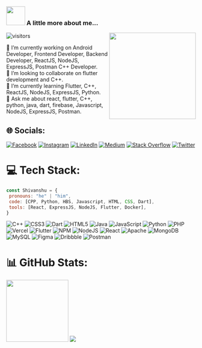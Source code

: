 ### <img src="https://media.giphy.com/media/VgCDAzcKvsR6OM0uWg/giphy.gif" width="50"> A little more about me...     
<img align='right' src="https://media.giphy.com/media/ieyl9zmCjO4b4t6qoY/giphy.gif" width="230"> ![visitors](https://visitor-badge.glitch.me/badge?page_id=page.id)

🔭 I’m currently working on Android Developer, Frontend Developer, Backend Developer, ReactJS, NodeJS, ExpressJS, Postman C++ Developer.<br>👯 I’m looking to collaborate on flutter development and C++.<br>🌱 I’m currently learning Flutter, C++, ReactJS, NodeJS, ExpressJS, Python.<br>💬 Ask me about react, flutter, C++, python, java, dart, firebase, Javascript, NodeJS, ExpressJS, Postman. <br>


## 🌐 Socials: 
[![Facebook](https://img.shields.io/badge/Facebook-%231877F2.svg?logo=Facebook&logoColor=white)](https://facebook.com/shivanshu.pathak.5454) [![Instagram](https://img.shields.io/badge/Instagram-%23E4405F.svg?logo=Instagram&logoColor=white)](https://instagram.com/__shivanshu__pathak__) [![LinkedIn](https://img.shields.io/badge/LinkedIn-%230077B5.svg?logo=linkedin&logoColor=white)](https://linkedin.com/in/shivanshu-pathak-6611b5228) [![Medium](https://img.shields.io/badge/Medium-12100E?logo=medium&logoColor=white)](https://medium.com/@@shivanshupathak814) [![Stack Overflow](https://img.shields.io/badge/-Stackoverflow-FE7A16?logo=stack-overflow&logoColor=white)](https://stackoverflow.com/users/shivanshu-pathak) [![Twitter](https://img.shields.io/badge/Twitter-%231DA1F2.svg?logo=Twitter&logoColor=white)](https://twitter.com/Shivanshu814) 


# 💻 Tech Stack:
 ```javascript
const Shivanshu = {
  pronouns: "he" | "him",
  code: [CPP, Python, HBS, Javascript, HTML, CSS, Dart],
  tools: [React, ExpressJS, NodeJS, Flutter, Docker],
}
```
![C++](https://img.shields.io/badge/c++-%2300599C.svg?style=plastic&logo=c%2B%2B&logoColor=white) ![CSS3](https://img.shields.io/badge/css3-%231572B6.svg?style=plastic&logo=css3&logoColor=white) ![Dart](https://img.shields.io/badge/dart-%230175C2.svg?style=plastic&logo=dart&logoColor=white) ![HTML5](https://img.shields.io/badge/html5-%23E34F26.svg?style=plastic&logo=html5&logoColor=white) ![Java](https://img.shields.io/badge/java-%23ED8B00.svg?style=plastic&logo=java&logoColor=white) ![JavaScript](https://img.shields.io/badge/javascript-%23323330.svg?style=plastic&logo=javascript&logoColor=%23F7DF1E) ![Python](https://img.shields.io/badge/python-3670A0?style=plastic&logo=python&logoColor=ffdd54) ![PHP](https://img.shields.io/badge/php-%23777BB4.svg?style=plastic&logo=php&logoColor=white) ![Vercel](https://img.shields.io/badge/vercel-%23000000.svg?style=plastic&logo=vercel&logoColor=white) ![Flutter](https://img.shields.io/badge/Flutter-%2302569B.svg?style=plastic&logo=Flutter&logoColor=white) ![NPM](https://img.shields.io/badge/NPM-%23000000.svg?style=plastic&logo=npm&logoColor=white) ![NodeJS](https://img.shields.io/badge/node.js-6DA55F?style=plastic&logo=node.js&logoColor=white) ![React](https://img.shields.io/badge/react-%2320232a.svg?style=plastic&logo=react&logoColor=%2361DAFB) ![Apache](https://img.shields.io/badge/apache-%23D42029.svg?style=plastic&logo=apache&logoColor=white) ![MongoDB](https://img.shields.io/badge/MongoDB-%234ea94b.svg?style=plastic&logo=mongodb&logoColor=white) ![MySQL](https://img.shields.io/badge/mysql-%2300f.svg?style=plastic&logo=mysql&logoColor=white) 	![Figma](https://img.shields.io/badge/figma-%23F24E1E.svg?style=plastic&logo=figma&logoColor=white) ![Dribbble](https://img.shields.io/badge/Dribbble-EA4C89?style=plastic&logo=dribbble&logoColor=white) ![Postman](https://img.shields.io/badge/Postman-FF6C37?style=plastic&logo=postman&logoColor=white)
# 📊 GitHub Stats:


 <img height="165em" src="https://github-readme-stats.vercel.app/api?username=shivanshu814&theme=dark&hide_border=false&show_icons=true&hide_border=true&&count_private=true&layout=compact&include_all_commits=true" /> ![](https://github-readme-stats.vercel.app/api/top-langs/?username=shivanshu814&theme=dark&hide_border=false&include_all_commits=true&count_private=true&layout=compact)                   

